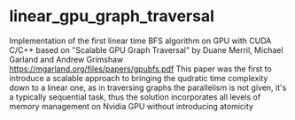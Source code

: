 # linear_gpu_graph_traversal
Implementation of the first linear time BFS algorithm on GPU with CUDA C/C++ based on "Scalable GPU Graph Traversal" by Duane Merril, Michael Garland and Andrew Grimshaw
https://mgarland.org/files/papers/gpubfs.pdf
This paper was the first to introduce a scalable approach to bringing the qudratic time complexity down to a linear one, as in traversing graphs the parallelism is not given, it's a typically sequential task, thus the solution incorporates all levels of memory management on Nvidia GPU without introducing atomicity
